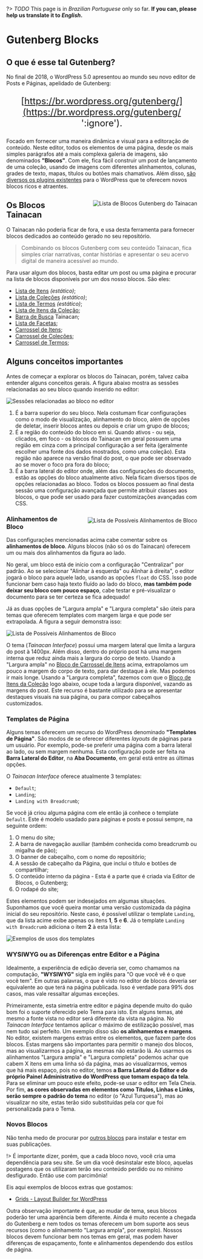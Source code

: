 ?> _TODO_  This page is in *Brazilian Portuguese* only so far. **If you can, please help us translate it to *English*.**

# Gutenberg Blocks

## O que é esse tal Gutenberg?

No final de 2018, o WordPress 5.0 apresentou ao mundo seu novo editor de Posts e Páginas, apelidado de Gutenberg: 

<div style="text-align: center; font-size: 1.5rem;">

[https://br.wordpress.org/gutenberg/](https://br.wordpress.org/gutenberg/ ':ignore').

</div>

Focado em fornecer uma maneira dinâmica e visual para a editoração de conteúdo. Neste editor, todos os elementos de uma página, desde os mais simples parágrafos até a mais complexa galeria de imagens, são denominados **"Blocos"**. Com ele, fica fácil construir um post de lançamento de uma coleção, usando de imagens com diferentes alinhamentos, colunas, grades de texto, mapas, títulos ou botões mais chamativos. Além disso, [são diversos os plugins existentes](https://br.wordpress.org/plugins/browse/blocks/ ':ignore') para o WordPress que te oferecem novos blocos ricos e atraentes.

<div style="float: right; margin-left: 32px;">

![Lista de Blocos Gutenberg do Tainacan](/_assets/images/gutenberg-blocks-list.jpg ':size=450')

</div>

## Os Blocos Tainacan

O Tainacan não poderia ficar de fora, e usa desta ferramenta para fornecer blocos dedicados ao conteúdo gerado no seu repositório. 

> Combinando os blocos Gutenberg com seu conteúdo Tainacan, fica simples criar narrativas, contar histórias e apresentar o seu acervo digital de maneira acessível ao mundo.

Para usar algum dos blocos, basta editar um post ou uma página e procurar na lista de blocos disponíveis por um dos nosso blocos. São eles:

* [Lista de Itens](/blocks-items#lista-de-itens) *(estático)*;
* [Lista de Coleções](/blocks-collections#lista-de-coleções) *(estático)*;
* [Lista de Termos](/pt-br/blocks-terms#lista-de-termos) *(estático)*;
* [Lista de Itens da Coleção](/blocks-items#lista-de-itens-da-coleção);
* [Barra de Busca](/blocks-items#barra-de-busca-tainacan) Tainacan;
* [Lista de Facetas](/blocks-facets#lista-de-facetas);
* [Carrossel de Itens](/blocks-items#carrossel-de-itens);
* [Carrossel de Coleções](/blocks-collections#carrossel-de-coleções);
* [Carrossel de Termos](/blocks-terms#carrossel-de-termos);

## Alguns conceitos importantes

Antes de começar a explorar os blocos do Tainacan, porém, talvez caiba entender alguns conceitos gerais. A figura abaixo mostra as sessões relacionadas ao seu bloco quando inserido no editor:

![Sessões relacionadas ao bloco no editor](/pt-br/_assets/images/gutenberg-blocks-sections.jpg)

1. É a barra superior do seu bloco. Nela costumam ficar configurações como o modo de visualização, alinhamento do bloco, além de opções de deletar, inserir blocos antes ou depois e criar um grupo de blocos;
2. É a região do conteúdo do bloco em si. Quando ativos - ou seja, clicados, em foco - os blocos do Tainacan em geral possuem uma região em cinza com a principal configuração a ser feita (geralmente escolher uma fonte dos dados mostrados, como uma coleção). Esta região não aparece na versão final do post, o que pode ser observado ao se mover o foco pra fora do bloco;
3. É a barra lateral do editor onde, além das configurações do documento, estão as opções do bloco atualmente ativo. Nela ficam diversos tipos de opções relacionadas ao bloco. Todos os blocos possuem ao final desta sessão uma configuração avançada que permite atribuir classes aos blocos, o que pode ser usado para fazer customizações avançadas com CSS.

<div style="float: right; margin-left: 32px;">

![Lista de Possíveis Alinhamentos de Bloco](/_assets/images/gutenberg-blocks-alignments.png ':size=250')

</div>

### Alinhamentos de Bloco

Das configurações mencionadas acima cabe comentar sobre os **alinhamentos de bloco**. Alguns blocos (não só os do Tainacan) oferecem um ou mais dos alinhamentos da figura ao lado. 

No geral, um bloco está de início com a configuração "Centralizar" por padrão. Ao se selecionar "Alinhar à esquerda" ou Alinhar à direita", o editor jogará o bloco para aquele lado, usando as opções `float` do CSS. Isso pode funcionar bem caso haja texto fluído ao lado do bloco, **mas também pode deixar seu bloco com pouco espaço**, cabe testar e pré-visualizar o documento para se ter certeza se fica adequado!

Já as duas opções de "Largura ampla" e "Largura completa" são úteis para temas que oferecem templates com margem larga e que pode ser extrapolada. A figura a seguir demonstra isso:

![Lista de Possíveis Alinhamentos de Bloco](/pt-br/_assets/images/gutenberg-wide-alignment.jpg)

O tema (_Tainacan Interface_) possui uma margem lateral que limita a largura do post à 1400px. Além disso, dentro do próprio post há uma margem interna que reduz ainda mais a largura do corpo de texto. Usando a "Largura ampla" no [Bloco de Carrossel de Itens](#carrossel-de-itens) acima, extrapolamos um pouco a margem do corpo de texto, para dar destaque à ele. Mas podemos ir mais longe. Usando a "Largura completa", fazemos com que o [Bloco de Itens da Coleção](#lista-de-itens-da-coleção) logo abaixo, ocupe toda a largura disponível, vazando as margens do post. Este recurso é bastante utilizado para se apresentar destaques visuais na sua página, ou para compor cabeçalhos customizados.

### Templates de Página

Alguns temas oferecem um recurso do WordPress denominado **"Templates de Página"**. São modos de se oferecer diferentes _layouts_ de páginas para um usuário. Por exemplo, pode-se preferir uma página com a barra lateral ao lado, ou sem margem nenhuma. Esta configuração pode ser feita na **Barra Lateral do Editor**, na **Aba Documento**, em geral está entre as últimas opções.

O _Tainacan Interface_ oferece atualmente 3 templates:

* `Default`;
* `Landing`;
* `Landing with Breadcrumb`;

Se você já criou alguma página com ele então já conhece o template `Default`. Este é modelo usadado para páginas e posts e possui sempre, na seguinte ordem:

1. O menu do site;
2. A barra de navegação auxiliar (também conhecida como breadcrumb ou migalha de pão);
3. O banner de cabeçalho, com o nome do repositório;
4. A sessão de cabeçalho da Página, que inclui o título e botões de compartilhar;
5. O conteúdo interno da página - Esta é a parte que é criada via Editor de Blocos, o Gutenberg;
6. O rodapé do site;

Estes elementos podem ser indesejados em algumas situações. Suponhamos que você queira montar uma versão customizada da página inicial do seu repositório. Neste caso, é possível utilizar o template `Landing`, que da lista acime exibe apenas os itens **1**, **5** e **6**. Já o template `Landing with Breadcrumb` adiciona o item **2** à esta lista:

![Exemplos de usos dos templates](/pt-br/_assets/gifs/gutenberg_page_templates.gif)

### WYSIWYG ou as Diferenças entre Editor e a Página

Idealmente, a experiência de edição deveria ser, como chamamos na computação, **"WYSIWYG"** sigla em inglês para "O que você vê é o que você tem". Em outras palavras, o que é visto no editor de blocos deveria ser equivalente ao que terá na página publicada. Isso é verdade para 99% dos casos, mas vale ressaltar algumas exceções.

Primeiramente, esta simetria entre editor e página depende muito do quão bom foi o suporte oferecido pelo Tema para isto. Em alguns temas, até mesmo a fonte vista no editor será diferente da vista na página. No _Tainacan Interface_ tentamos aplicar o máximo de estilização possível, mas nem tudo sai perfeito. Um exemplo disso são **os alinhamentos e margens**. No editor, existem margens extras entre os elementos, que fazem parte dos blocos. Estas margens são importantes para permitir o manejo dos blocos, mas ao visualizarmos a página, as mesmas não estarão lá. Ao usarmos os alinhamentos "Largura ampla" e "Largura completa" podemos achar que cabem X itens em uma linha só da página, mas ao visualizarmos, vemos que há mais espaço, pois no editor, temos **a Barra Lateral do Editor e do próprio Painel Administrativo do WordPress que tomam espaço da tela**. Para se eliminar um pouco este efeito, pode-se usar o editor em Tela Cheia. Por fim, **as cores observadas em elementos como Títulos, Linhas e Links, serão sempre o padrão do tema** no editor (o "Azul Turquesa"), mas ao visualizar no site, estas terão sido substituídas pela cor que foi personalizada para o Tema.

### Novos Blocos

Não tenha medo de procurar por [outros blocos](https://br.wordpress.org/plugins/browse/blocks/ ':ignore') para instalar e testar em suas publicações. 

!> É importante dizer, porém, que a cada bloco novo, você cria uma dependência para seu site. Se um dia você desinstalar este bloco, aquelas postagens que os utilizaram terão seu conteúdo perdido ou no mínimo desfigurado. Então use com parcimônia! 

Eis aqui exemplos de blocos extras que gostamos:

* [Grids - Layout Builder for WordPress](https://wordpress.org/plugins/grids/ ':ignore')

Outra observação importante é que, ao mudar de tema, seus blocos poderão ter uma aparência bem diferente. Ainda é muito recente a chegada do Gutenberg e nem todos os temas oferecem um bom suporte aos seus recursos (como o alinhamento "Largura ampla", por exemplo). Nossos blocos devem funcionar bem nos temas em geral, mas podem haver diferenças de espaçamento, fonte e alinhamentos dependendo dos estilos de página.
